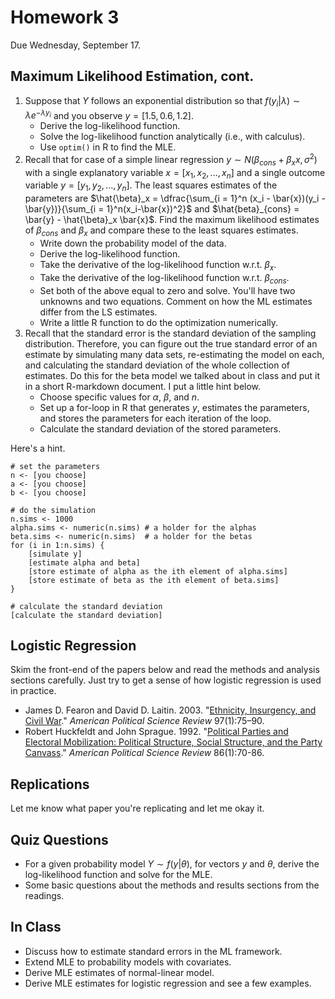 Homework 3
==========

Due Wednesday, September 17.

## Maximum Likelihood Estimation, cont. 

1. Suppose that *Y* follows an exponential distribution so that $f(y_i | \lambda ) \sim \lambda e^{-\lambda y_i}$ and you observe $y = [1.5, 0.6, 1.2]$.
	* Derive the log-likelihood function.
	* Solve the log-likelihood function analytically (i.e., with calculus).
	* Use `optim()` in R to find the MLE.
2. Recall that for case of a simple linear regression $y \sim N(\beta_{cons} + \beta_x x, \sigma^2)$ with a single explanatory variable $x = [x_1, x_2, ..., x_n]$ and a single outcome variable $y = [y_1, y_2, ..., y_n]$. The least squares estimates of the parameters are $\hat{\beta}_x = \dfrac{\sum_{i = 1}^n (x_i - \bar{x})(y_i - \bar{y})}{\sum_{i = 1}^n(x_i-\bar{x})^2}$ and $\hat{beta}_{cons} = \bar{y} - \hat{\beta}_x \bar{x}$. Find the maximum likelihood estimates of $\beta_{cons}$ and $\beta_x$ and compare these to the least squares estimates.
    * Write down the probability model of the data.
    * Derive the log-likelihood function.
    * Take the derivative of the log-likelihood function w.r.t. $\beta_x$.
    * Take the derivative of the log-likelihood function w.r.t. $\beta_{cons}$.
    * Set both of the above equal to zero and solve. You'll have two unknowns and two equations. Comment on how the ML estimates differ from the LS estimates.
    * Write a little R function to do the optimization numerically.
3. Recall that the standard error is the standard deviation of the sampling distribution. Therefore, you can figure out the true standard error of an estimate by simulating many data sets, re-estimating the model on each, and calculating the standard deviation of the whole collection of estimates. Do this for the beta model we talked about in class and put it in a short R-markdown document. I put a little hint below.
    * Choose specific values for $\alpha$, $\beta$, and $n$.
    * Set up a for-loop in R that generates $y$, estimates the parameters, and stores the parameters for each iteration of the loop.
    * Calculate the standard deviation of the stored parameters.
    
Here's a hint.

    # set the parameters
    n <- [you choose]
    a <- [you choose]
    b <- [you choose]
    
    # do the simulation
    n.sims <- 1000
    alpha.sims <- numeric(n.sims) # a holder for the alphas
    beta.sims <- numeric(n.sims)  # a holder for the betas
    for (i in 1:n.sims) {
    	[simulate y]
    	[estimate alpha and beta]
    	[store estimate of alpha as the ith element of alpha.sims]
    	[store estimate of beta as the ith element of beta.sims]    }
    
    # calculate the standard deviation
    [calculate the standard deviation]

## Logistic Regression

Skim the front-end of the papers below and read the methods and analysis sections carefully. Just try to get a sense of how logistic regression is used in practice.
	
* James D. Fearon and David D. Laitin. 2003. "[Ethnicity, Insurgency, and Civil War](http://www.carlislerainey.com/am-files/papers/FearonLaitin2003.pdf)." *American Political Science Review* 97(1):75–90.
* Robert Huckfeldt and John Sprague. 1992. "[Political Parties and Electoral Mobilization: Political Structure, Social Structure, and the Party Canvass](http://www.carlislerainey.com/am-files/papers/HuckfeldtSprague1992.pdf)." *American Political Science Review* 86(1):70-86.

## Replications

Let me know what paper you're replicating and let me okay it.


## Quiz Questions

* For a given probability model $Y \sim f(y|\theta)$, for vectors $y$ and $\theta$, derive the log-likelihood function and solve for the MLE.
* Some basic questions about the methods and results sections from the readings.

## In Class

* Discuss how to estimate standard errors in the ML framework.
* Extend MLE to probability models with covariates.
* Derive MLE estimates of normal-linear model. 
* Derive MLE estimates for logistic regression and see a few examples.